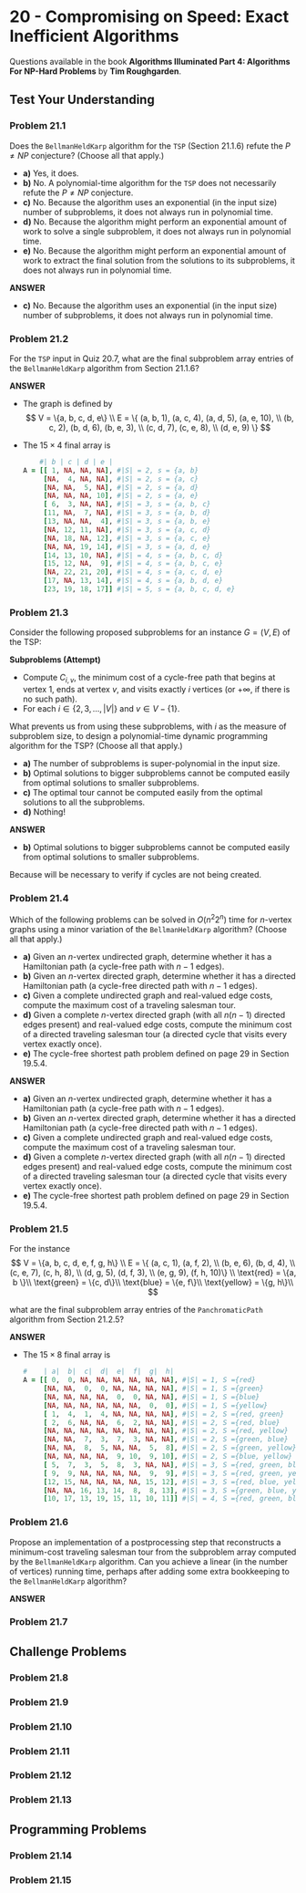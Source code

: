# 20 - Compromising on Speed: Exact Inefficient Algorithms

Questions available in the book **Algorithms Illuminated Part 4: Algorithms For NP-Hard Problems** by **Tim Roughgarden**.

## Test Your Understanding

### Problem 21.1

Does the `BellmanHeldKarp` algorithm for the `TSP` (Section 21.1.6) refute the $P \neq NP$ conjecture? (Choose all that apply.)

* **a)** Yes, it does.
* **b)** No. A polynomial-time algorithm for the `TSP` does not necessarily refute the $P \neq NP$ conjecture.
* **c)** No. Because the algorithm uses an exponential (in the input size) number of subproblems, it does not always run in polynomial time.
* **d)** No. Because the algorithm might perform an exponential amount of work to solve a single subproblem, it does not always run in polynomial time.
* **e)** No. Because the algorithm might perform an exponential amount of work to extract the final solution from the solutions to its subproblems, it does not always run in polynomial time.

**ANSWER**

* **c)** No. Because the algorithm uses an exponential (in the input size) number of subproblems, it does not always run in polynomial time.

### Problem 21.2

For the `TSP` input in Quiz 20.7, what are the final subproblem array entries of the `BellmanHeldKarp` algorithm from Section 21.1.6?

**ANSWER**

* The graph is defined by 
  $$
  V = \{a, b, c, d, e\} \\
  E = \{ (a, b, 1), (a, c, 4), (a, d, 5), (a, e, 10), \\
         (b, c, 2), (b, d, 6), (b, e, 3), \\
         (c, d, 7), (c, e, 8), \\
         (d, e, 9) \}
  $$
  
* The $15 \times 4$ final array is

  ```ruby
      #| b | c | d | e |
  A = [[ 1, NA, NA, NA], #|S| = 2, s = {a, b}
       [NA,  4, NA, NA], #|S| = 2, s = {a, c}
       [NA, NA,  5, NA], #|S| = 2, s = {a, d}
       [NA, NA, NA, 10], #|S| = 2, s = {a, e}
       [ 6,  3, NA, NA], #|S| = 3, s = {a, b, c}
       [11, NA,  7, NA], #|S| = 3, s = {a, b, d}
       [13, NA, NA,  4], #|S| = 3, s = {a, b, e}
       [NA, 12, 11, NA], #|S| = 3, s = {a, c, d}
       [NA, 18, NA, 12], #|S| = 3, s = {a, c, e}
       [NA, NA, 19, 14], #|S| = 3, s = {a, d, e}
       [14, 13, 10, NA], #|S| = 4, s = {a, b, c, d}
       [15, 12, NA,  9], #|S| = 4, s = {a, b, c, e}
       [NA, 22, 21, 20], #|S| = 4, s = {a, c, d, e}
       [17, NA, 13, 14], #|S| = 4, s = {a, b, d, e}
       [23, 19, 18, 17]] #|S| = 5, s = {a, b, c, d, e}
  ```
  

### Problem 21.3

Consider the following proposed subproblems for an instance $G = (V,E)$​ of the TSP:

**Subproblems (Attempt)**

* Compute $C_{i,v}$, the minimum cost of a cycle-free path that begins at vertex 1, ends at vertex $v$, and visits exactly $i$ vertices (or $+\infty$, if there is no such path).
* For each $i \in \{2, 3, \dots, |V|\}$ and $v \in V - \{1\}$.

What prevents us from using these subproblems, with $i$ as the measure of subproblem size, to design a polynomial-time dynamic programming algorithm for the TSP? (Choose all that apply.)

* **a)** The number of subproblems is super-polynomial in the input size.
* **b)** Optimal solutions to bigger subproblems cannot be computed easily from optimal solutions to smaller subproblems.
* **c)** The optimal tour cannot be computed easily from the optimal solutions to all the subproblems.
* **d)** Nothing!

**ANSWER**

* **b)** Optimal solutions to bigger subproblems cannot be computed easily from optimal solutions to smaller subproblems.

Because will be necessary to verify if cycles are not being created.

### Problem 21.4

Which of the following problems can be solved in $O(n^2 2^n)$ time for $n$-vertex graphs using a minor variation of the `BellmanHeldKarp` algorithm? (Choose all that apply.)

* **a)** Given an $n$-vertex undirected graph, determine whether it has a Hamiltonian path (a cycle-free path with $n - 1$ edges).
* **b)** Given an $n$-vertex directed graph, determine whether it has a directed Hamiltonian path (a cycle-free directed path with $n - 1$ edges).
* **c)** Given a complete undirected graph and real-valued edge costs, compute the maximum cost of a traveling salesman tour.
* **d)** Given a complete $n$-vertex directed graph (with all $n(n - 1)$ directed edges present) and real-valued edge costs, compute the minimum cost of a directed traveling salesman tour (a directed cycle that visits every vertex exactly once).
* **e)** The cycle-free shortest path problem defined on page 29 in Section 19.5.4.

**ANSWER**

* **a)** Given an $n$-vertex undirected graph, determine whether it has a Hamiltonian path (a cycle-free path with $n - 1$ edges).
* **b)** Given an $n$-vertex directed graph, determine whether it has a directed Hamiltonian path (a cycle-free directed path with $n - 1$ edges).
* **c)** Given a complete undirected graph and real-valued edge costs, compute the maximum cost of a traveling salesman tour.
* **d)** Given a complete $n$-vertex directed graph (with all $n(n - 1)$ directed edges present) and real-valued edge costs, compute the minimum cost of a directed traveling salesman tour (a directed cycle that visits every vertex exactly once).
* **e)** The cycle-free shortest path problem defined on page 29 in Section 19.5.4.

### Problem 21.5

For the instance
$$
V = \{a, b, c, d, e, f, g, h\} \\
E = \{ (a, c, 1), (a, f, 2), \\
       (b, e, 6), (b, d, 4), \\
       (c, e, 7), (c, h, 8), \\
       (d, g, 5), (d, f, 3), \\
       (e, g, 9), (f, h, 10)\} \\
\text{red} = \{a, b \}\\
\text{green} = \{c, d\}\\
\text{blue} = \{e, f\}\\
\text{yellow} = \{g, h\}\\
$$


what are the final subproblem array entries of the `PanchromaticPath` algorithm from Section 21.2.5?

**ANSWER**

* The $15 \times 8$ final array is

  ```ruby
  #    | a|  b|  c|  d|  e|  f|  g|  h|
  A = [[ 0,  0, NA, NA, NA, NA, NA, NA], #|S| = 1, S ={red}
       [NA, NA,  0,  0, NA, NA, NA, NA], #|S| = 1, S ={green}
       [NA, NA, NA, NA,  0,  0, NA, NA], #|S| = 1, S ={blue}
       [NA, NA, NA, NA, NA, NA,  0,  0], #|S| = 1, S ={yellow}
       [ 1,  4,  1,  4, NA, NA, NA, NA], #|S| = 2, S ={red, green}
       [ 2,  6, NA, NA,  6,  2, NA, NA], #|S| = 2, S ={red, blue}
       [NA, NA, NA, NA, NA, NA, NA, NA], #|S| = 2, S ={red, yellow}
       [NA, NA,  7,  3,  7,  3, NA, NA], #|S| = 2, S ={green, blue}
       [NA, NA,  8,  5, NA, NA,  5,  8], #|S| = 2, S ={green, yellow}
       [NA, NA, NA, NA,  9, 10,  9, 10], #|S| = 2, S ={blue, yellow}
       [ 5,  7,  3,  5,  8,  3, NA, NA], #|S| = 3, S ={red, green, blue}
       [ 9,  9, NA, NA, NA, NA,  9,  9], #|S| = 3, S ={red, green, yellow}
       [12, 15, NA, NA, NA, NA, 15, 12], #|S| = 3, S ={red, blue, yellow}
       [NA, NA, 16, 13, 14,  8,  8, 13], #|S| = 3, S ={green, blue, yellow}
       [10, 17, 13, 19, 15, 11, 10, 11]] #|S| = 4, S ={red, green, blue, yellow}
  ```

### Problem 21.6

Propose an implementation of a postprocessing step that reconstructs a minimum-cost traveling salesman tour from the subproblem array computed by the `BellmanHeldKarp` algorithm. Can you achieve a linear (in the number of vertices) running time, perhaps after adding some extra bookkeeping to the `BellmanHeldKarp` algorithm?

**ANSWER**

### Problem 21.7

## Challenge Problems

### Problem 21.8

### Problem 21.9

### Problem 21.10

### Problem 21.11

### Problem 21.12

### Problem 21.13

## Programming Problems

### Problem 21.14

### Problem 21.15